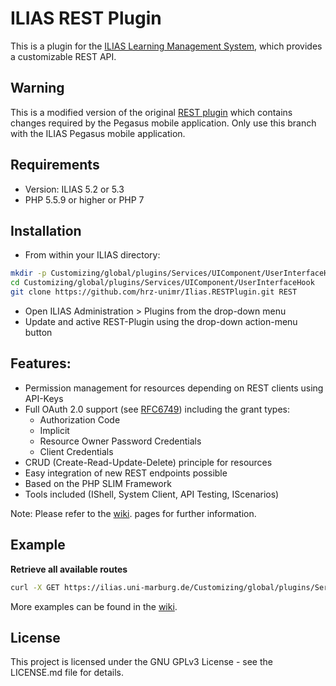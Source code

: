 # ILIAS REST Plugin

This is a plugin for the [ILIAS Learning Management System](<http://www.ilias.de>), which provides a customizable REST API.

## Warning
This is a modified version of the original [REST plugin](https://github.com/hrz-unimr/Ilias.RESTPlugin) 
which contains changes required by the Pegasus mobile application. Only use this
branch with the ILIAS Pegasus mobile application.

## Requirements
* Version: ILIAS 5.2 or 5.3
* PHP 5.5.9 or higher or PHP 7

## Installation

*   From within your ILIAS directory:

```bash
mkdir -p Customizing/global/plugins/Services/UIComponent/UserInterfaceHook
cd Customizing/global/plugins/Services/UIComponent/UserInterfaceHook
git clone https://github.com/hrz-unimr/Ilias.RESTPlugin.git REST
```

*   Open ILIAS Administration &gt; Plugins from the drop-down menu
*   Update and active REST-Plugin using the drop-down action-menu button

## Features:

*   Permission management for resources depending on REST clients using API-Keys
*   Full OAuth 2.0 support (see [RFC6749](<http://tools.ietf.org/html/rfc6749>)) including the grant types:
    *   Authorization Code
    *   Implicit
    *   Resource Owner Password Credentials
    *   Client Credentials
*   CRUD (Create-Read-Update-Delete) principle for resources
*   Easy integration of new REST endpoints possible
*   Based on the PHP SLIM Framework
*   Tools included (IShell, System Client, API Testing, IScenarios)

Note: Please refer to the [wiki](https://github.com/hrz-unimr/Ilias.RESTPlugin/wiki). pages for further information.

## Example
**Retrieve all available routes**

```bash
curl -X GET https://ilias.uni-marburg.de/Customizing/global/plugins/Services/UIComponent/UserInterfaceHook/REST/api.php/v2/util/routes
```

More examples can be found in the [wiki](https://github.com/hrz-unimr/Ilias.RESTPlugin/wiki/Examples).

## License
This project is licensed under the GNU GPLv3 License - see the LICENSE.md file for details.
